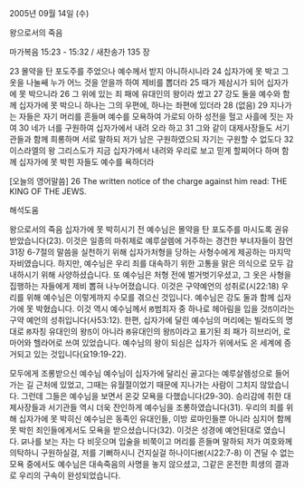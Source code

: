 2005년 09월 14일 (수)

왕으로서의 죽음



마가복음 15:23 - 15:32 / 새찬송가 135 장


23 몰약을 탄 포도주를 주었으나 예수께서 받지 아니하시니라 24 십자가에 못 박고 그 옷을 나눌쌔 누가 어느 것을 얻을까 하여 제비를 뽑더라 25 때가 제삼시가 되어 십자가에 못 박으니라 26 그 위에 있는 죄 패에 유대인의 왕이라 썼고 27 강도 둘을 예수와 함께 십자가에 못 박으니 하나는 그의 우편에, 하나는 좌편에 있더라 28 (없음) 29 지나가는 자들은 자기 머리를 흔들며 예수를 모욕하여 가로되 아하 성전을 헐고 사흘에 짓는 자여 30 네가 너를 구원하여 십자가에서 내려 오라 하고 31 그와 같이 대제사장들도 서기관들과 함께 희롱하며 서로 말하되 저가 남은 구원하였으되 자기는 구원할 수 없도다 32 이스라엘의 왕 그리스도가 지금 십자가에서 내려와 우리로 보고 믿게 할찌어다 하며 함께 십자가에 못 박힌 자들도 예수를 욕하더라

[오늘의 영어말씀]
26 The written notice of the charge against him read: THE KING OF THE JEWS.

해석도움





왕으로서의 죽음
십자가에 못 박히시기 전 예수님은 몰약을 탄 포도주를 마시도록 권유받았습니다(23). 이것은 일종의 마취제로 예루살렘에 거주하는 경건한 부녀자들이 잠언 31장 6-7절의 말씀을 실천하기 위해 십자가처형을 당하는 사형수에게 제공하는 마지막 자비였습니다. 하지만, 예수님은 우리 죄를 대속하기 위한 고통을 맑은 의식으로 모두 감내하시기 위해 사양하셨습니다. 또 예수님은 처형 전에 벌거벗기우셨고, 그 옷은 사형을 집행하는 자들에게 제비 뽑혀 나누어졌습니다. 이것은 구약예언의 성취로(시22:18) 우리를 위해 예수님은 이렇게까지 수모를 겪으신 것입니다. 예수님은 강도 둘과 함께 십자가에 못 박혔습니다. 이것 역시 예수님께서 ꡐ범죄자 중 하나로 헤아림을 입을 것ꡑ이라는 구약 예언의 성취입니다(사53:12). 한편, 십자가에 달린 예수님의 머리에는 빌라도의 명대로 ꡐ자칭 유대인의 왕ꡑ이 아니라 ꡐ유대인의 왕ꡑ이라고 표기된 죄 패가 히브리어, 로마어와 헬라어로 쓰여 있었습니다. 예수님의 왕이 되심은 십자가 위에서도 온 세계에 증거되고 있는 것입니다(요19:19-22).

모두에게 조롱받으신 예수님
예수님이 십자가에 달리신 골고다는 예루살렘성으로 들어가는 길 근처에 있었고, 그때는 유월절이었기 때문에 지나가는 사람이 그치지 않았습니다. 그런데 그들은 예수님을 보면서 온갖 모욕을 다했습니다(29-30). 승리감에 취한 대제사장들과 서기관들 역시 더욱 잔인하게 예수님을 조롱하였습니다(31). 우리의 죄를 위해 십자가에 못 박히신 예수님은 동족인 유대인들, 이방 로마인들뿐 아니라 심지어 함께 못 박힌 죄인들에게서도 모욕을 받으셨습니다(32). 이것은 성경에 예언된대로 였습니다. ꡒ나를 보는 자는 다 비웃으며 입술을 비쭉이고 머리를 흔들며 말하되 저가 여호와께 의탁하니 구원하실걸, 저를 기뻐하시니 건지실걸 하나이다ꡓ(시22:7-8) 이 견딜 수 없는 모욕 중에서도 예수님은 대속죽음의 사명을 놓지 않으셨고, 그같은 온전한 희생의 결과로 우리의 구속이 완성되었습니다.